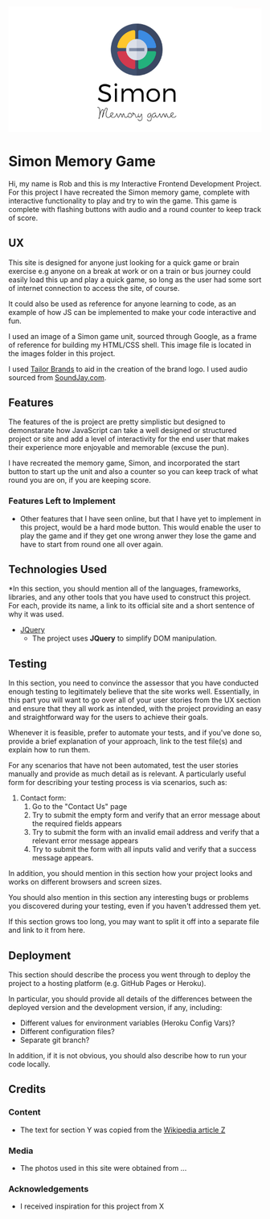<img src="./images/simon-game-logo.png" style="margin: 0;">

# Simon Memory Game 

Hi, my name is Rob and this is my Interactive Frontend Development Project. For this project
I have recreated the Simon memory game, complete with interactive functionality to play and try
to win the game.
This game is complete with flashing buttons with audio and a round counter to keep track of score.
 
## UX

This site is designed for anyone just looking for a quick game or brain exercise e.g anyone on a break at work or 
on a train or bus journey could easily load this up and play a quick game, so long as the user had some sort of
internet connection to access the site, of course.

It could also be used as reference for anyone learning to code, as an example of how JS can be implemented to make 
your code interactive and fun.

I used an image of a Simon game unit, sourced through Google, as a frame of reference for building my HTML/CSS shell.
This image file is located in the images folder in this project.

I used [Tailor Brands](https://www.tailorbrands.com/lp-home?msclkid=b4972eb141a5103b174571a658f204f1&utm_source=bing&utm_medium=cpc&utm_campaign=UK%20Branded%20-%20E&utm_term=tailor%20brands&utm_content=S_Tailor%20Brands%20UK%20-%20E)
to aid in the creation of the brand logo.
I used audio sourced from [SoundJay.com](https:www.soundjay.com/index.html).


## Features

The features of the is project are pretty simplistic but designed to demonstarate how JavaScript can take a well designed 
or structured project or site and add a level of interactivity for the end user that makes their experience more enjoyable and memorable (excuse the pun).

I have recreated the memory game, Simon, and incorporated the start button to start up the unit and also a counter so you can keep track of what round you 
are on, if you are keeping score.
 
### Features Left to Implement
- Other features that I have seen online, but that I have yet to implement in this project, would be a hard mode button. This would enable the user to play the game and if 
they get one wrong anwer they lose the game and have to start from round one all over again.

## Technologies Used

*In this section, you should mention all of the languages, frameworks, libraries, and any other tools that you have used to construct this project. For each, provide its name, a link to its official site and a short sentence of why it was used.

- [JQuery](https://jquery.com)
    - The project uses **JQuery** to simplify DOM manipulation.


## Testing

In this section, you need to convince the assessor that you have conducted enough testing to legitimately believe that the site works well. Essentially, in this part you will want to go over all of your user stories from the UX section and ensure that they all work as intended, with the project providing an easy and straightforward way for the users to achieve their goals.

Whenever it is feasible, prefer to automate your tests, and if you've done so, provide a brief explanation of your approach, link to the test file(s) and explain how to run them.

For any scenarios that have not been automated, test the user stories manually and provide as much detail as is relevant. A particularly useful form for describing your testing process is via scenarios, such as:

1. Contact form:
    1. Go to the "Contact Us" page
    2. Try to submit the empty form and verify that an error message about the required fields appears
    3. Try to submit the form with an invalid email address and verify that a relevant error message appears
    4. Try to submit the form with all inputs valid and verify that a success message appears.

In addition, you should mention in this section how your project looks and works on different browsers and screen sizes.

You should also mention in this section any interesting bugs or problems you discovered during your testing, even if you haven't addressed them yet.

If this section grows too long, you may want to split it off into a separate file and link to it from here.

## Deployment

This section should describe the process you went through to deploy the project to a hosting platform (e.g. GitHub Pages or Heroku).

In particular, you should provide all details of the differences between the deployed version and the development version, if any, including:
- Different values for environment variables (Heroku Config Vars)?
- Different configuration files?
- Separate git branch?

In addition, if it is not obvious, you should also describe how to run your code locally.


## Credits

### Content
- The text for section Y was copied from the [Wikipedia article Z](https://en.wikipedia.org/wiki/Z)

### Media
- The photos used in this site were obtained from ...

### Acknowledgements

- I received inspiration for this project from X